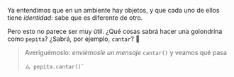 Ya entendimos que en un ambiente hay objetos, y que cada uno de ellos tiene _identidad_: sabe que es diferente de otro. 

Pero esto no parece ser muy útil. ¿Qué cosas sabrá hacer una golondrina como `pepita`? ¿Sabrá, por ejemplo, `cantar`? :microphone:

> Averiguémoslo: _enviémosle un mensaje_ `cantar()` y veamos qué pasa
> 
> ```
> ム pepita.cantar()`
> ```